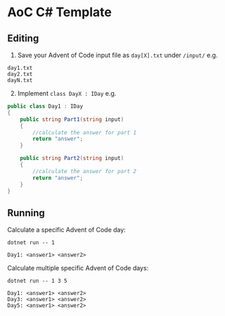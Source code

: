 # AoC C# Template

## Editing

1. Save your Advent of Code input file as `day[X].txt` under `/input/` e.g.
  ```text
  day1.txt
  day2.txt
  dayN.txt
  ```
2. Implement `class DayX : IDay` e.g.
  ```csharp
  public class Day1 : IDay
  {
      public string Part1(string input)
      {
          //calculate the answer for part 1
          return "answer";
      }

      public string Part2(string input)
      {
          //calculate the answer for part 2
          return "answer";
      }
  }
  ```

## Running

Calculate a specific Advent of Code day:  
```
dotnet run -- 1

Day1: <answer1> <answer2>
```

Calculate multiple specific Advent of Code days:  
```
dotnet run -- 1 3 5

Day1: <answer1> <answer2>
Day3: <answer1> <answer2>
Day5: <answer1> <answer2>
```

